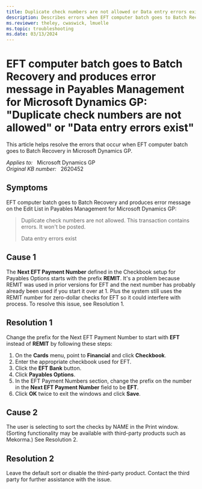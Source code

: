 ```yaml
---
title: Duplicate check numbers are not allowed or Data entry errors exist error
description: Describes errors when EFT computer batch goes to Batch Recovery in Payables Management for Microsoft Dynamics GP.
ms.reviewer: theley, cwaswick, lmuelle
ms.topic: troubleshooting
ms.date: 03/13/2024
---
```

# EFT computer batch goes to Batch Recovery and produces error message in Payables Management for Microsoft Dynamics GP: "Duplicate check numbers are not allowed" or "Data entry errors exist"

This article helps resolve the errors that occur when EFT computer batch goes to Batch Recovery in Microsoft Dynamics GP.

_Applies to:_ &nbsp; Microsoft Dynamics GP  
_Original KB number:_ &nbsp; 2620452

## Symptoms

EFT computer batch goes to Batch Recovery and produces error message on the Edit List in Payables Management for Microsoft Dynamics GP:

>Duplicate check numbers are not allowed.
This transaction contains errors. It won't be posted.
>
>Data entry errors exist

## Cause 1

The **Next EFT Payment Number** defined in the Checkbook setup for Payables Options starts with the prefix **REMIT**. It's a problem because REMIT was used in prior versions for EFT and the next number has probably already been used if you start it over at 1. Plus the system still uses the REMIT number for zero-dollar checks for EFT so it could interfere with process. To resolve this issue, see Resolution 1.

## Resolution 1

Change the prefix for the Next EFT Payment Number to start with **EFT** instead of **REMIT** by following these steps:

1. On the **Cards** menu, point to **Financial** and click **Checkbook**.
2. Enter the appropriate checkbook used for EFT.
3. Click the **EFT Bank** button.
4. Click **Payables Options**.
5. In the EFT Payment Numbers section, change the prefix on the number in the **Next EFT Payment Number** field to be **EFT**.
6. Click **OK** twice to exit the windows and click **Save**.

## Cause 2

The user is selecting to sort the checks by NAME in the Print window. (Sorting functionality may be available with third-party products such as Mekorma.) See Resolution 2.

## Resolution 2

Leave the default sort or disable the third-party product. Contact the third party for further assistance with the issue.
